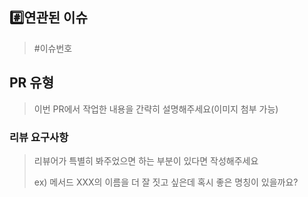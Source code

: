 ## #️⃣연관된 이슈

> #이슈번호


## PR 유형

> 이번 PR에서 작업한 내용을 간략히 설명해주세요(이미지 첨부 가능)


### 리뷰 요구사항

> 리뷰어가 특별히 봐주었으면 하는 부분이 있다면 작성해주세요
>
> ex) 메서드 XXX의 이름을 더 잘 짓고 싶은데 혹시 좋은 명칭이 있을까요?
